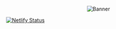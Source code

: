 <p align="center">
  <img src="https://i.imgur.com/ygrKu4r.png" alt="Banner" />
</p>

[![Netlify Status](https://api.netlify.com/api/v1/badges/065cf225-f049-4d38-bdd6-e8b78d115b78/deploy-status)](https://app.netlify.com/sites/silly-pare-c55a4b/deploys)

